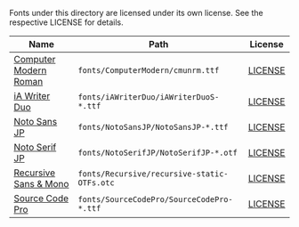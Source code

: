 Fonts under this directory are licensed under its own license. See the respective LICENSE for details.

| Name                                                                        | Path                                        | License                                                         |
|-----------------------------------------------------------------------------|---------------------------------------------|-----------------------------------------------------------------|
| [Computer Modern Roman](https://www.fontsquirrel.com/fonts/computer-modern) | `fonts/ComputerModern/cmunrm.ttf`           | [LICENSE](fonts/ComputerModern/SIL%20Open%20Font%20License.txt) |
| [iA Writer Duo](https://github.com/iaolo/iA-Fonts/)                         | `fonts/iAWriterDuo/iAWriterDuoS-*.ttf`      | [LICENSE](fonts/iAWriterDuo/LICENSE.md)                         |
| [Noto Sans JP](https://fonts.google.com/noto/specimen/Noto+Sans+JP)         | `fonts/NotoSansJP/NotoSansJP-*.ttf`         | [LICENSE](fonts/NotoSansJP/OFL.txt)                             |
| [Noto Serif JP](https://fonts.google.com/noto/specimen/Noto+Serif+JP)       | `fonts/NotoSerifJP/NotoSerifJP-*.otf`       | [LICENSE](fonts/NotoSerifJP/OFL.txt)                            |
| [Recursive Sans & Mono](https://github.com/arrowtype/recursive/)            | `fonts/Recursive/recursive-static-OTFs.otc` | [LICENSE](fonts/Recursive/OFL.txt)                              |
| [Source Code Pro](https://fonts.google.com/specimen/Source+Code+Pro)        | `fonts/SourceCodePro/SourceCodePro-*.ttf`   | [LICENSE](assets/fonts/SourceCodePro/OFL.txt)                   |
